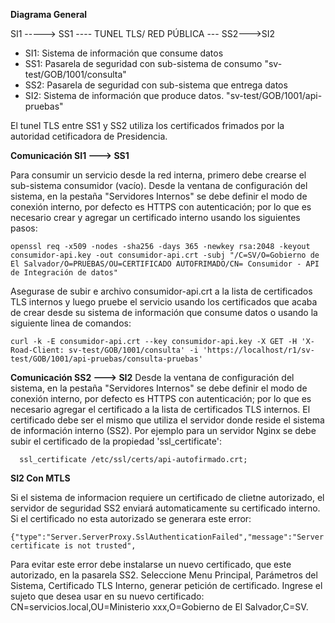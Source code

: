 **Diagrama General**

SI1 -----> SS1 ---- TUNEL TLS/ RED PÚBLICA --- SS2--->SI2

* SI1: Sistema de información que consume datos  
* SS1: Pasarela de seguridad con sub-sistema de consumo "sv-test/GOB/1001/consulta"
* SS2: Pasarela de seguridad con sub-sistema que entrega datos
* SI2: Sistema de información que produce datos. "sv-test/GOB/1001/api-pruebas"

El tunel TLS entre SS1 y SS2  utiliza los certificados frimados por la autoridad cetificadora de Presidencia. 

**Comunicación SI1 ---> SS1**

Para consumir un servicio desde la red interna, primero debe crearse el sub-sistema consumidor (vacío). Desde la ventana de configuración del sistema, en la pestaña "Servidores Internos" se debe definir el modo de conexión interno, por defecto es HTTPS con autenticación; por lo que es necesario crear y agregar un certificado interno usando los siguientes pasos:  
  
```
openssl req -x509 -nodes -sha256 -days 365 -newkey rsa:2048 -keyout consumidor-api.key -out consumidor-api.crt -subj "/C=SV/O=Gobierno de El Salvador/O=PRUEBAS/OU=CERTIFICADO AUTOFRIMADO/CN= Consumidor - API de Integración de datos"
```

Asegurase de subir e archivo consumidor-api.crt a la lista de certificados TLS internos y luego pruebe el servicio usando los certificados que acaba de crear desde su sistema de información que consume datos o usando la siguiente linea de comandos:
```
curl -k -E consumidor-api.crt --key consumidor-api.key -X GET -H 'X-Road-Client: sv-test/GOB/1001/consulta' -i 'https://localhost/r1/sv-test/GOB/1001/api-pruebas/consulta-pruebas'
``` 

**Comunicación SS2 ---> SI2**
Desde la ventana de configuración del sistema, en la pestaña "Servidores Internos" se debe definir el modo de conexión interno, por defecto es HTTPS con autenticación; por lo que es necesario agregar el certificado a la lista de certificados TLS internos.  El certificado debe ser el mismo que utiliza el servidor donde reside el sistema de información interno (SS2). Por ejemplo para un servidor Nginx se debe subir el certificado de la propiedad 'ssl_certificate':

```
  ssl_certificate /etc/ssl/certs/api-autofirmado.crt;
 ```
      
**SI2 Con MTLS**

Si el sistema de informacion requiere un certificado de clietne autorizado, el servidor de seguridad SS2 enviará automaticamente su certificado interno. Si el certificado no esta autorizado se generara este error:
```
{"type":"Server.ServerProxy.SslAuthenticationFailed","message":"Server certificate is not trusted",
```

Para evitar este error  debe instalarse un nuevo certificado, que este autorizado, en la pasarela SS2. Seleccione Menu Principal, Parámetros del Sistema, Certificado TLS Interno, generar petición de certificado. Ingrese el sujeto que desea usar en su nuevo certificado: CN=servicios.local,OU=Ministerio xxx,O=Gobierno de El Salvador,C=SV. 

